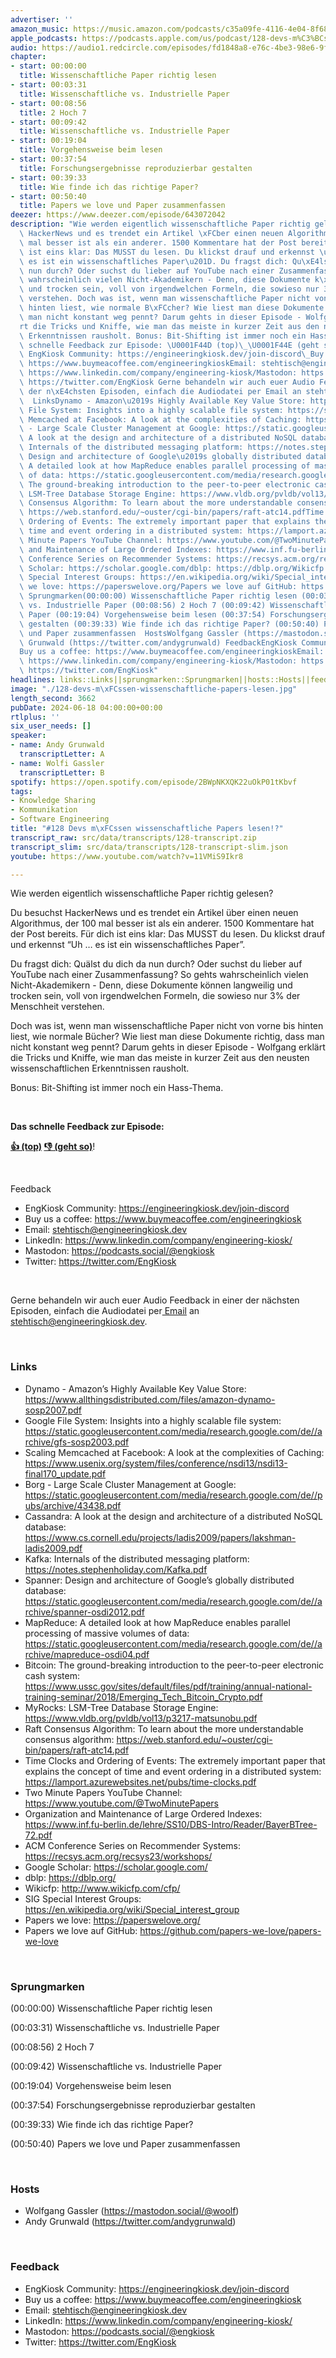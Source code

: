 ```yaml
---
advertiser: ''
amazon_music: https://music.amazon.com/podcasts/c35a09fe-4116-4e04-8f68-77d61b112e46/episodes/86a38592-b0c3-4ec6-88a1-690ffc057f43/engineering-kiosk-128-devs-m%C3%BCssen-wissenschaftliche-papers-lesen
apple_podcasts: https://podcasts.apple.com/us/podcast/128-devs-m%C3%BCssen-wissenschaftliche-papers-lesen/id1603082924?i=1000659348816&uo=4
audio: https://audio1.redcircle.com/episodes/fd1848a8-e76c-4be3-98e6-9f569ffe520a/stream.mp3
chapter:
- start: 00:00:00
  title: Wissenschaftliche Paper richtig lesen
- start: 00:03:31
  title: Wissenschaftliche vs. Industrielle Paper
- start: 00:08:56
  title: 2 Hoch 7
- start: 00:09:42
  title: Wissenschaftliche vs. Industrielle Paper
- start: 00:19:04
  title: Vorgehensweise beim lesen
- start: 00:37:54
  title: Forschungsergebnisse reproduzierbar gestalten
- start: 00:39:33
  title: Wie finde ich das richtige Paper?
- start: 00:50:40
  title: Papers we love und Paper zusammenfassen
deezer: https://www.deezer.com/episode/643072042
description: "Wie werden eigentlich wissenschaftliche Paper richtig gelesen? Du besuchst\
  \ HackerNews und es trendet ein Artikel \xFCber einen neuen Algorithmus, der 100\
  \ mal besser ist als ein anderer. 1500 Kommentare hat der Post bereits. F\xFCr dich\
  \ ist eins klar: Das MUSST du lesen. Du klickst drauf und erkennst \u201CUh \u2026\
  \ es ist ein wissenschaftliches Paper\u201D. Du fragst dich: Qu\xE4lst du dich da\
  \ nun durch? Oder suchst du lieber auf YouTube nach einer Zusammenfassung? So gehts\
  \ wahrscheinlich vielen Nicht-Akademikern - Denn, diese Dokumente k\xF6nnen langweilig\
  \ und trocken sein, voll von irgendwelchen Formeln, die sowieso nur 3% der Menschheit\
  \ verstehen. Doch was ist, wenn man wissenschaftliche Paper nicht von vorne bis\
  \ hinten liest, wie normale B\xFCcher? Wie liest man diese Dokumente richtig, dass\
  \ man nicht konstant weg pennt? Darum gehts in dieser Episode - Wolfgang erkl\xE4\
  rt die Tricks und Kniffe, wie man das meiste in kurzer Zeit aus den neusten wissenschaftlichen\
  \ Erkenntnissen rausholt. Bonus: Bit-Shifting ist immer noch ein Hass-Thema.  Das\
  \ schnelle Feedback zur Episode: \U0001F44D (top)\_\U0001F44E (geht so)!  Feedback\
  \ EngKiosk Community: https://engineeringkiosk.dev/join-discord\_Buy us a coffee:\
  \ https://www.buymeacoffee.com/engineeringkioskEmail: stehtisch@engineeringkiosk.devLinkedIn:\
  \ https://www.linkedin.com/company/engineering-kiosk/Mastodon: https://podcasts.social/@engkioskTwitter:\
  \ https://twitter.com/EngKiosk Gerne behandeln wir auch euer Audio Feedback in einer\
  \ der n\xE4chsten Episoden, einfach die Audiodatei per Email an stehtisch@engineeringkiosk.dev.\
  \  LinksDynamo - Amazon\u2019s Highly Available Key Value Store: https://www.allthingsdistributed.com/files/amazon-dynamo-sosp2007.pdfGoogle\
  \ File System: Insights into a highly scalable file system: https://static.googleusercontent.com/media/research.google.com/de//archive/gfs-sosp2003.pdfScaling\
  \ Memcached at Facebook: A look at the complexities of Caching: https://www.usenix.org/system/files/conference/nsdi13/nsdi13-final170_update.pdfBorg\
  \ - Large Scale Cluster Management at Google: https://static.googleusercontent.com/media/research.google.com/de//pubs/archive/43438.pdfCassandra:\
  \ A look at the design and architecture of a distributed NoSQL database: https://www.cs.cornell.edu/projects/ladis2009/papers/lakshman-ladis2009.pdfKafka:\
  \ Internals of the distributed messaging platform: https://notes.stephenholiday.com/Kafka.pdfSpanner:\
  \ Design and architecture of Google\u2019s globally distributed database: https://static.googleusercontent.com/media/research.google.com/de//archive/spanner-osdi2012.pdfMapReduce:\
  \ A detailed look at how MapReduce enables parallel processing of massive volumes\
  \ of data: https://static.googleusercontent.com/media/research.google.com/de//archive/mapreduce-osdi04.pdfBitcoin:\
  \ The ground-breaking introduction to the peer-to-peer electronic cash system: https://www.ussc.gov/sites/default/files/pdf/training/annual-national-training-seminar/2018/Emerging_Tech_Bitcoin_Crypto.pdfMyRocks:\
  \ LSM-Tree Database Storage Engine: https://www.vldb.org/pvldb/vol13/p3217-matsunobu.pdfRaft\
  \ Consensus Algorithm: To learn about the more understandable consensus algorithm:\
  \ https://web.stanford.edu/~ouster/cgi-bin/papers/raft-atc14.pdfTime Clocks and\
  \ Ordering of Events: The extremely important paper that explains the concept of\
  \ time and event ordering in a distributed system: https://lamport.azurewebsites.net/pubs/time-clocks.pdfTwo\
  \ Minute Papers YouTube Channel: https://www.youtube.com/@TwoMinutePapersOrganization\
  \ and Maintenance of Large Ordered Indexes: https://www.inf.fu-berlin.de/lehre/SS10/DBS-Intro/Reader/BayerBTree-72.pdfACM\
  \ Conference Series on Recommender Systems: https://recsys.acm.org/recsys23/workshops/Google\
  \ Scholar: https://scholar.google.com/dblp: https://dblp.org/Wikicfp: http://www.wikicfp.com/cfp/SIG\
  \ Special Interest Groups: https://en.wikipedia.org/wiki/Special_interest_groupPapers\
  \ we love: https://paperswelove.org/Papers we love auf GitHub: https://github.com/papers-we-love/papers-we-love\
  \ Sprungmarken(00:00:00) Wissenschaftliche Paper richtig lesen (00:03:31) Wissenschaftliche\
  \ vs. Industrielle Paper (00:08:56) 2 Hoch 7 (00:09:42) Wissenschaftliche vs. Industrielle\
  \ Paper (00:19:04) Vorgehensweise beim lesen (00:37:54) Forschungsergebnisse reproduzierbar\
  \ gestalten (00:39:33) Wie finde ich das richtige Paper? (00:50:40) Papers we love\
  \ und Paper zusammenfassen  HostsWolfgang Gassler (https://mastodon.social/@woolf)Andy\
  \ Grunwald (https://twitter.com/andygrunwald) FeedbackEngKiosk Community: https://engineeringkiosk.dev/join-discord\_\
  Buy us a coffee: https://www.buymeacoffee.com/engineeringkioskEmail: stehtisch@engineeringkiosk.devLinkedIn:\
  \ https://www.linkedin.com/company/engineering-kiosk/Mastodon: https://podcasts.social/@engkioskTwitter:\
  \ https://twitter.com/EngKiosk"
headlines: links::Links||sprungmarken::Sprungmarken||hosts::Hosts||feedback::Feedback
image: "./128-devs-m\xFCssen-wissenschaftliche-papers-lesen.jpg"
length_second: 3662
pubDate: 2024-06-18 04:00:00+00:00
rtlplus: ''
six_user_needs: []
speaker:
- name: Andy Grunwald
  transcriptLetter: A
- name: Wolfi Gassler
  transcriptLetter: B
spotify: https://open.spotify.com/episode/2BWpNKXQK22uOkP01tKbvf
tags:
- Knowledge Sharing
- Kommunikation
- Software Engineering
title: "#128 Devs m\xFCssen wissenschaftliche Papers lesen!?"
transcript_raw: src/data/transcripts/128-transcript.zip
transcript_slim: src/data/transcripts/128-transcript-slim.json
youtube: https://www.youtube.com/watch?v=11VMiS9Ikr8

---
```

<p>Wie werden eigentlich wissenschaftliche Paper richtig gelesen?</p><p>Du besuchst HackerNews und es trendet ein Artikel über einen neuen Algorithmus, der 100 mal besser ist als ein anderer. 1500 Kommentare hat der Post bereits. Für dich ist eins klar: Das MUSST du lesen. Du klickst drauf und erkennst “Uh … es ist ein wissenschaftliches Paper”.</p><p>Du fragst dich: Quälst du dich da nun durch? Oder suchst du lieber auf YouTube nach einer Zusammenfassung? So gehts wahrscheinlich vielen Nicht-Akademikern - Denn, diese Dokumente können langweilig und trocken sein, voll von irgendwelchen Formeln, die sowieso nur 3% der Menschheit verstehen.</p><p>Doch was ist, wenn man wissenschaftliche Paper nicht von vorne bis hinten liest, wie normale Bücher? Wie liest man diese Dokumente richtig, dass man nicht konstant weg pennt? Darum gehts in dieser Episode - Wolfgang erklärt die Tricks und Kniffe, wie man das meiste in kurzer Zeit aus den neusten wissenschaftlichen Erkenntnissen rausholt.</p><p>Bonus: Bit-Shifting ist immer noch ein Hass-Thema.</p><p><br></p><p><strong>Das schnelle Feedback zur Episode:</strong></p><p><a href="https://api.openpodcast.dev/feedback/128/upvote" rel="nofollow"><strong>👍 (top)</strong></a><strong> </strong><a href="https://api.openpodcast.dev/feedback/128/downvote" rel="nofollow"><strong>👎 (geht so)</strong></a>!</p><p><br></p><p>Feedback</p><ul><li>EngKiosk Community: <a href="https://engineeringkiosk.dev/join-discord">https://engineeringkiosk.dev/join-discord</a> </li><li>Buy us a coffee: <a href="https://www.buymeacoffee.com/engineeringkiosk" rel="nofollow">https://www.buymeacoffee.com/engineeringkiosk</a></li><li>Email: <a href="mailto:stehtisch@engineeringkiosk.dev" rel="nofollow">stehtisch@engineeringkiosk.dev</a></li><li>LinkedIn: <a href="https://www.linkedin.com/company/engineering-kiosk/" rel="nofollow">https://www.linkedin.com/company/engineering-kiosk/</a></li><li>Mastodon: <a href="https://podcasts.social/@engkiosk" rel="nofollow">https://podcasts.social/@engkiosk</a></li><li>Twitter: <a href="https://twitter.com/EngKiosk" rel="nofollow">https://twitter.com/EngKiosk</a></li></ul><p><br></p><p>Gerne behandeln wir auch euer Audio Feedback in einer der nächsten Episoden, einfach die Audiodatei per<a href="https://engineeringkiosk.dev/kontakt/"> Email</a> an <a href="mailto:stehtisch@engineeringkiosk.dev" rel="nofollow">stehtisch@engineeringkiosk.dev</a>.</p><p><br></p><h3 id="links">Links</h3><ul><li>Dynamo - Amazon’s Highly Available Key Value Store: <a href="https://www.allthingsdistributed.com/files/amazon-dynamo-sosp2007.pdf" rel="nofollow">https://www.allthingsdistributed.com/files/amazon-dynamo-sosp2007.pdf</a></li><li>Google File System: Insights into a highly scalable file system: <a href="https://static.googleusercontent.com/media/research.google.com/de//archive/gfs-sosp2003.pdf" rel="nofollow">https://static.googleusercontent.com/media/research.google.com/de//archive/gfs-sosp2003.pdf</a></li><li>Scaling Memcached at Facebook: A look at the complexities of Caching: <a href="https://www.usenix.org/system/files/conference/nsdi13/nsdi13-final170_update.pdf" rel="nofollow">https://www.usenix.org/system/files/conference/nsdi13/nsdi13-final170_update.pdf</a></li><li>Borg - Large Scale Cluster Management at Google: <a href="https://static.googleusercontent.com/media/research.google.com/de//pubs/archive/43438.pdf" rel="nofollow">https://static.googleusercontent.com/media/research.google.com/de//pubs/archive/43438.pdf</a></li><li>Cassandra: A look at the design and architecture of a distributed NoSQL database: <a href="https://www.cs.cornell.edu/projects/ladis2009/papers/lakshman-ladis2009.pdf" rel="nofollow">https://www.cs.cornell.edu/projects/ladis2009/papers/lakshman-ladis2009.pdf</a></li><li>Kafka: Internals of the distributed messaging platform: <a href="https://notes.stephenholiday.com/Kafka.pdf" rel="nofollow">https://notes.stephenholiday.com/Kafka.pdf</a></li><li>Spanner: Design and architecture of Google’s globally distributed database: <a href="https://static.googleusercontent.com/media/research.google.com/de//archive/spanner-osdi2012.pdf" rel="nofollow">https://static.googleusercontent.com/media/research.google.com/de//archive/spanner-osdi2012.pdf</a></li><li>MapReduce: A detailed look at how MapReduce enables parallel processing of massive volumes of data: <a href="https://static.googleusercontent.com/media/research.google.com/de//archive/mapreduce-osdi04.pdf" rel="nofollow">https://static.googleusercontent.com/media/research.google.com/de//archive/mapreduce-osdi04.pdf</a></li><li>Bitcoin: The ground-breaking introduction to the peer-to-peer electronic cash system: <a href="https://www.ussc.gov/sites/default/files/pdf/training/annual-national-training-seminar/2018/Emerging_Tech_Bitcoin_Crypto.pdf" rel="nofollow">https://www.ussc.gov/sites/default/files/pdf/training/annual-national-training-seminar/2018/Emerging_Tech_Bitcoin_Crypto.pdf</a></li><li>MyRocks: LSM-Tree Database Storage Engine: <a href="https://www.vldb.org/pvldb/vol13/p3217-matsunobu.pdf" rel="nofollow">https://www.vldb.org/pvldb/vol13/p3217-matsunobu.pdf</a></li><li>Raft Consensus Algorithm: To learn about the more understandable consensus algorithm: <a href="https://web.stanford.edu/~ouster/cgi-bin/papers/raft-atc14.pdf" rel="nofollow">https://web.stanford.edu/~ouster/cgi-bin/papers/raft-atc14.pdf</a></li><li>Time Clocks and Ordering of Events: The extremely important paper that explains the concept of time and event ordering in a distributed system: <a href="https://lamport.azurewebsites.net/pubs/time-clocks.pdf" rel="nofollow">https://lamport.azurewebsites.net/pubs/time-clocks.pdf</a></li><li>Two Minute Papers YouTube Channel: <a href="https://www.youtube.com/@TwoMinutePapers" rel="nofollow">https://www.youtube.com/@TwoMinutePapers</a></li><li>Organization and Maintenance of Large Ordered Indexes: <a href="https://www.inf.fu-berlin.de/lehre/SS10/DBS-Intro/Reader/BayerBTree-72.pdf" rel="nofollow">https://www.inf.fu-berlin.de/lehre/SS10/DBS-Intro/Reader/BayerBTree-72.pdf</a></li><li>ACM Conference Series on Recommender Systems: <a href="https://recsys.acm.org/recsys23/workshops/" rel="nofollow">https://recsys.acm.org/recsys23/workshops/</a></li><li>Google Scholar: <a href="https://scholar.google.com/" rel="nofollow">https://scholar.google.com/</a></li><li>dblp: <a href="https://dblp.org/" rel="nofollow">https://dblp.org/</a></li><li>Wikicfp: <a href="http://www.wikicfp.com/cfp/" rel="nofollow">http://www.wikicfp.com/cfp/</a></li><li>SIG Special Interest Groups: <a href="https://en.wikipedia.org/wiki/Special_interest_group" rel="nofollow">https://en.wikipedia.org/wiki/Special_interest_group</a></li><li>Papers we love: <a href="https://paperswelove.org/" rel="nofollow">https://paperswelove.org/</a></li><li>Papers we love auf GitHub: <a href="https://github.com/papers-we-love/papers-we-love" rel="nofollow">https://github.com/papers-we-love/papers-we-love</a></li></ul><p><br></p><h3 id="sprungmarken">Sprungmarken</h3><p>(00:00:00) Wissenschaftliche Paper richtig lesen</p><p>(00:03:31) Wissenschaftliche vs. Industrielle Paper</p><p>(00:08:56) 2 Hoch 7</p><p>(00:09:42) Wissenschaftliche vs. Industrielle Paper</p><p>(00:19:04) Vorgehensweise beim lesen</p><p>(00:37:54) Forschungsergebnisse reproduzierbar gestalten</p><p>(00:39:33) Wie finde ich das richtige Paper?</p><p>(00:50:40) Papers we love und Paper zusammenfassen</p><p><br></p><h3 id="hosts">Hosts</h3><ul><li>Wolfgang Gassler (<a href="https://mastodon.social/@woolf" rel="nofollow">https://mastodon.social/@woolf</a>)</li><li>Andy Grunwald (<a href="https://twitter.com/andygrunwald" rel="nofollow">https://twitter.com/andygrunwald</a>)</li></ul><p><br></p><h3 id="feedback">Feedback</h3><ul><li>EngKiosk Community: <a href="https://engineeringkiosk.dev/join-discord">https://engineeringkiosk.dev/join-discord</a> </li><li>Buy us a coffee: <a href="https://www.buymeacoffee.com/engineeringkiosk" rel="nofollow">https://www.buymeacoffee.com/engineeringkiosk</a></li><li>Email: <a href="mailto:stehtisch@engineeringkiosk.dev" rel="nofollow">stehtisch@engineeringkiosk.dev</a></li><li>LinkedIn: <a href="https://www.linkedin.com/company/engineering-kiosk/" rel="nofollow">https://www.linkedin.com/company/engineering-kiosk/</a></li><li>Mastodon: <a href="https://podcasts.social/@engkiosk" rel="nofollow">https://podcasts.social/@engkiosk</a></li><li>Twitter: <a href="https://twitter.com/EngKiosk" rel="nofollow">https://twitter.com/EngKiosk</a></li></ul>